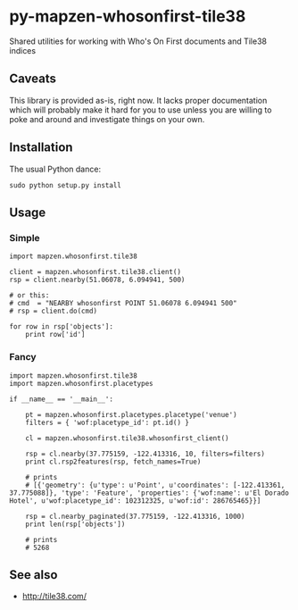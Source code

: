 # py-mapzen-whosonfirst-tile38

Shared utilities for working with Who's On First documents and Tile38 indices

## Caveats

This library is provided as-is, right now. It lacks proper
documentation which will probably make it hard for you to use unless
you are willing to poke and around and investigate things on your
own.

## Installation

The usual Python dance:

```
sudo python setup.py install
```    

## Usage

### Simple

```
import mapzen.whosonfirst.tile38

client = mapzen.whosonfirst.tile38.client()
rsp = client.nearby(51.06078, 6.094941, 500)

# or this:
# cmd  = "NEARBY whosonfirst POINT 51.06078 6.094941 500"
# rsp = client.do(cmd)

for row in rsp['objects']:
	print row['id']
```

### Fancy

```
import mapzen.whosonfirst.tile38
import mapzen.whosonfirst.placetypes

if __name__ == '__main__':

    pt = mapzen.whosonfirst.placetypes.placetype('venue')
    filters = { 'wof:placetype_id': pt.id() }

    cl = mapzen.whosonfirst.tile38.whosonfirst_client()

    rsp = cl.nearby(37.775159, -122.413316, 10, filters=filters)
    print cl.rsp2features(rsp, fetch_names=True)

    # prints
    # [{'geometry': {u'type': u'Point', u'coordinates': [-122.413361, 37.775088]}, 'type': 'Feature', 'properties': {'wof:name': u'El Dorado Hotel', u'wof:placetype_id': 102312325, u'wof:id': 286765465}}]

    rsp = cl.nearby_paginated(37.775159, -122.413316, 1000)
    print len(rsp['objects'])

    # prints
    # 5268
```

## See also

* http://tile38.com/
